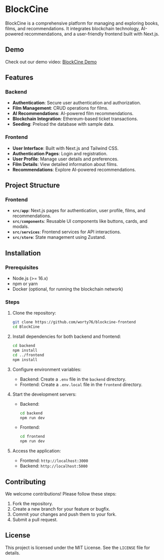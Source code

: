 # BlockCine

BlockCine is a comprehensive platform for managing and exploring books, films, and recommendations. It integrates blockchain technology, AI-powered recommendations, and a user-friendly frontend built with Next.js.

## Demo

Check out our demo video: [BlockCine Demo](https://jumpshare.com/s/JdvcvD8yO76ORIZ5B9Qn)

## Features

### Backend

- **Authentication**: Secure user authentication and authorization.
- **Film Management**: CRUD operations for films.
- **AI Recommendations**: AI-powered film recommendations.
- **Blockchain Integration**: Ethereum-based ticket transactions.
- **Seeding**: Preload the database with sample data.

### Frontend

- **User Interface**: Built with Next.js and Tailwind CSS.
- **Authentication Pages**: Login and registration.
- **User Profile**: Manage user details and preferences.
- **Film Details**: View detailed information about films.
- **Recommendations**: Explore AI-powered recommendations.

## Project Structure

### Frontend

- **`src/app`**: Next.js pages for authentication, user profile, films, and recommendations.
- **`src/components`**: Reusable UI components like buttons, cards, and modals.
- **`src/services`**: Frontend services for API interactions.
- **`src/store`**: State management using Zustand.

## Installation

### Prerequisites

- Node.js (>= 16.x)
- npm or yarn
- Docker (optional, for running the blockchain network)

### Steps

1. Clone the repository:

   ```bash
   git clone https://github.com/worty76/blockcine-frontend
   cd BlockCine
   ```

2. Install dependencies for both backend and frontend:

   ```bash
   cd backend
   npm install
   cd ../frontend
   npm install
   ```

3. Configure environment variables:

   - Backend: Create a `.env` file in the `backend` directory.
   - Frontend: Create a `.env.local` file in the `frontend` directory.

4. Start the development servers:

   - Backend:
     ```bash
     cd backend
     npm run dev
     ```
   - Frontend:
     ```bash
     cd frontend
     npm run dev
     ```

5. Access the application:
   - Frontend: `http://localhost:3000`
   - Backend: `http://localhost:5000`

## Contributing

We welcome contributions! Please follow these steps:

1. Fork the repository.
2. Create a new branch for your feature or bugfix.
3. Commit your changes and push them to your fork.
4. Submit a pull request.

## License

This project is licensed under the MIT License. See the `LICENSE` file for details.
